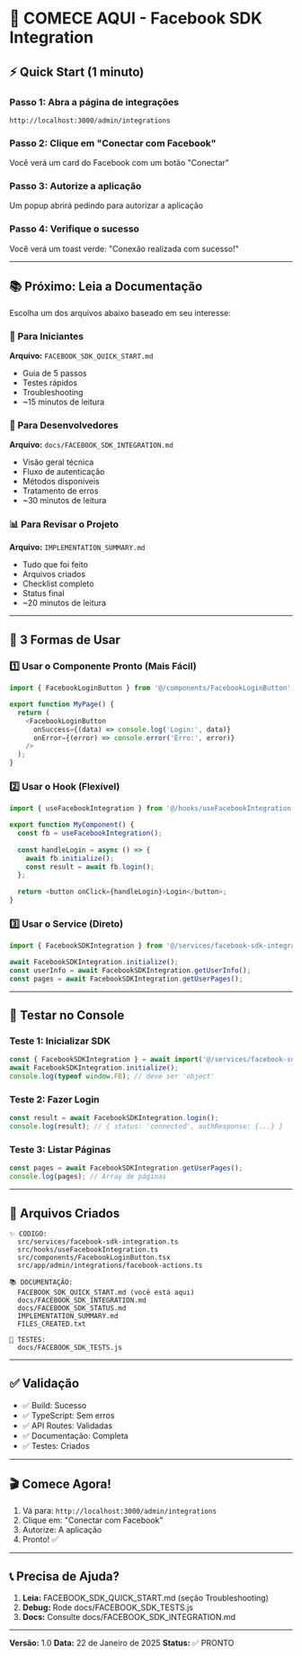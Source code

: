 # 🚀 COMECE AQUI - Facebook SDK Integration

## ⚡ Quick Start (1 minuto)

### Passo 1: Abra a página de integrações
```
http://localhost:3000/admin/integrations
```

### Passo 2: Clique em "Conectar com Facebook"
Você verá um card do Facebook com um botão "Conectar"

### Passo 3: Autorize a aplicação
Um popup abrirá pedindo para autorizar a aplicação

### Passo 4: Verifique o sucesso
Você verá um toast verde: "Conexão realizada com sucesso!"

---

## 📚 Próximo: Leia a Documentação

Escolha um dos arquivos abaixo baseado em seu interesse:

### 👤 Para Iniciantes
**Arquivo:** `FACEBOOK_SDK_QUICK_START.md`
- Guia de 5 passos
- Testes rápidos
- Troubleshooting
- ~15 minutos de leitura

### 🔧 Para Desenvolvedores
**Arquivo:** `docs/FACEBOOK_SDK_INTEGRATION.md`
- Visão geral técnica
- Fluxo de autenticação
- Métodos disponíveis
- Tratamento de erros
- ~30 minutos de leitura

### 📊 Para Revisar o Projeto
**Arquivo:** `IMPLEMENTATION_SUMMARY.md`
- Tudo que foi feito
- Arquivos criados
- Checklist completo
- Status final
- ~20 minutos de leitura

---

## 🎯 3 Formas de Usar

### 1️⃣ Usar o Componente Pronto (Mais Fácil)
```typescript
import { FacebookLoginButton } from '@/components/FacebookLoginButton';

export function MyPage() {
  return (
    <FacebookLoginButton
      onSuccess={(data) => console.log('Login:', data)}
      onError={(error) => console.error('Erro:', error)}
    />
  );
}
```

### 2️⃣ Usar o Hook (Flexível)
```typescript
import { useFacebookIntegration } from '@/hooks/useFacebookIntegration';

export function MyComponent() {
  const fb = useFacebookIntegration();
  
  const handleLogin = async () => {
    await fb.initialize();
    const result = await fb.login();
  };
  
  return <button onClick={handleLogin}>Login</button>;
}
```

### 3️⃣ Usar o Service (Direto)
```typescript
import { FacebookSDKIntegration } from '@/services/facebook-sdk-integration';

await FacebookSDKIntegration.initialize();
const userInfo = await FacebookSDKIntegration.getUserInfo();
const pages = await FacebookSDKIntegration.getUserPages();
```

---

## 🧪 Testar no Console

### Teste 1: Inicializar SDK
```javascript
const { FacebookSDKIntegration } = await import('@/services/facebook-sdk-integration');
await FacebookSDKIntegration.initialize();
console.log(typeof window.FB); // deve ser 'object'
```

### Teste 2: Fazer Login
```javascript
const result = await FacebookSDKIntegration.login();
console.log(result); // { status: 'connected', authResponse: {...} }
```

### Teste 3: Listar Páginas
```javascript
const pages = await FacebookSDKIntegration.getUserPages();
console.log(pages); // Array de páginas
```

---

## 📁 Arquivos Criados

```
✨ CÓDIGO:
  src/services/facebook-sdk-integration.ts
  src/hooks/useFacebookIntegration.ts
  src/components/FacebookLoginButton.tsx
  src/app/admin/integrations/facebook-actions.ts

📚 DOCUMENTAÇÃO:
  FACEBOOK_SDK_QUICK_START.md (você está aqui)
  docs/FACEBOOK_SDK_INTEGRATION.md
  docs/FACEBOOK_SDK_STATUS.md
  IMPLEMENTATION_SUMMARY.md
  FILES_CREATED.txt

🧪 TESTES:
  docs/FACEBOOK_SDK_TESTS.js
```

---

## ✅ Validação

- ✅ Build: Sucesso
- ✅ TypeScript: Sem erros
- ✅ API Routes: Validadas
- ✅ Documentação: Completa
- ✅ Testes: Criados

---

## 🎬 Comece Agora!

1. Vá para: `http://localhost:3000/admin/integrations`
2. Clique em: "Conectar com Facebook"
3. Autorize: A aplicação
4. Pronto! ✅

---

## 📞 Precisa de Ajuda?

1. **Leia:** FACEBOOK_SDK_QUICK_START.md (seção Troubleshooting)
2. **Debug:** Rode docs/FACEBOOK_SDK_TESTS.js
3. **Docs:** Consulte docs/FACEBOOK_SDK_INTEGRATION.md

---

**Versão:** 1.0
**Data:** 22 de Janeiro de 2025
**Status:** ✅ PRONTO
